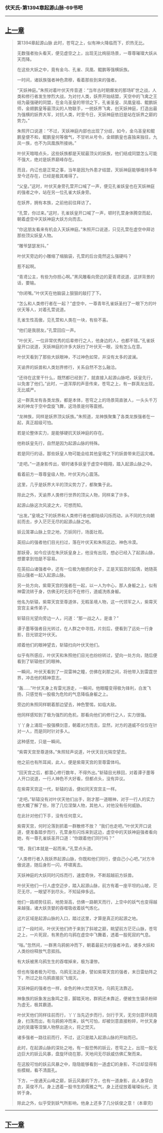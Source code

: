 ### 伏天氏-第1394章起源山脉-69书吧

--------
[上一章](./4a6030d0a8fd36e88a65dbaec30f1de4.md)
--------


>
>
>
>第1394章起源山脉
>此时，苍穹之上，似有神火降临而下，炽热无比。
>
>无数强者抬头看天，便见虚空之上，出现无比绚丽场景，一尊尊璀璨大妖从天而降。
>
>在这些大妖之中，竟有金乌、孔雀、凤凰、鲲鹏等强横妖族。
>
>一时间，诸妖族强者神色肃穆，看着那些到来的强者。
>
>“天妖神庭。”朱照对着叶伏天传音道：“当年古时期爆发的那场旷世之战，人类和修行者发生惨烈大战，为对付人类，妖界开始结盟，天空中的飞禽之王结为最强硬的同盟，在金乌圣皇的带领之下，孔雀圣皇、凤凰皇祖、鲲鹏妖师，金翅鹏皇等最顶尖的人物联手，一统妖界飞禽，创天妖神庭，打造出最为强横的妖界大军，对抗人类，时至今日，天妖神庭依旧是站在妖界之巅的势力。”
>
>朱照开口说道：“不过，天妖神庭内部也出现了分歧，如今，金乌圣皇和鲲鹏皇便不和，鲲鹏皇何等傲气，不甘听从号令，金翅鹏皇也喜独来独往，九凤一族，也不为凤凰族所接纳。”
>
>叶伏天暗暗点头，这些妖族都是天赋最顶尖的妖族，他们结成同盟怎么可能不强大，绝对是妖界巅峰存在。
>
>而且，内讧也是正常之事，当年是因为外患才结盟，天妖神庭能够维持多年至今还存在，已经是极其难得了。
>
>“父皇。”这时，叶伏天身旁孔萱开口喊了一声，便见孔雀妖皇也在天妖神庭的强者之中，站在另一位孔雀大妖身旁。
>
>在妖界，拥有本族，之前他前往拜访了。
>
>“孔萱，你过来。”这时，孔雀妖皇开口喊了一声，顿时孔萱身体腾空而起，朝着虚空中天妖神庭大妖方向而去。
>
>“你这朋友看来有机会入天妖神庭。”朱照开口说道，只见孔萱在虚空中拜访那些顶尖妖皇人物。
>
>“雕爷瑟瑟发抖。”
>
>叶伏天旁边的小雕缩了缩脑袋，孔萱的后台竟然这么强硬吗？
>
>惹不起啊。
>
>“青鸢公主，有些为你担心啊。”黑风雕看向旁边的夏青鸢说道，这拼背景的话，要输。
>
>“你闭嘴。”叶伏天在他脑袋上狠狠的敲打了下。
>
>“怎么和人类修行者在一起？”虚空中，一尊青年孔雀妖圣扫了一眼下方的叶伏天等人，对着孔萱说道。
>
>孔雀生性高傲，见孔萱和人类在一块，有些不喜。
>
>“他们是我朋友。”孔萱回应一声。
>
>“叶伏天，一位非常优秀的后辈修行之人，他身边的人，也都不错。”孔雀妖皇开口说道，天妖神庭的许多大妖扫了叶伏天一眼，没有怎么在意。
>
>叶伏天看到了那些大妖眼神，不过神色如常，并没有太多的波澜。
>
>天谕界的妖兽和人类划界修行，关系自然不怎么融洽。
>
>“还待在这里干什么，既然都已经到了，就直接入起源山脉吧，妖皇先行，以免害了他们。”此时，一道浑厚的声音传来，苍穹之上，有一群真龙出现，无比威严。
>
>这一群真龙有各类龙族，都是本体，苍穹之上的场景简直骇人，一头头千万米的神龙于空中盘旋飞舞，这场景是何等震撼。
>
>“龙神族，同样是妖界顶尖妖族。”朱照道，龙神族聚集了各类龙族强者在一起，真正超级可怕。
>
>若是论整体实力，是能够硬抗天妖神庭的存在。
>
>他称妖皇先行，自然是因为起源山脉的特殊。
>
>若是同行的话，那些妖皇人物可能会给其他皇境之下的妖兽带来厄运灾难。
>
>“走吧。”一道身影传出，顿时诸多妖皇于虚空中翱翔，踏入起源山脉之中。
>
>看着前方一尊尊皇级人物，叶伏天内心震荡。
>
>这里，几乎是妖界大半的顶尖势力了，都聚集于此。
>
>除此之外，天谕界人类修行世界的顶尖人物，同样来了许多。
>
>起源山脉这次风波之大，可想而知。
>
>“出发。”皇境之下的妖界和人类修行者也都陆续闪烁而动，从不同的方向朝前而去，步入茫茫无尽的起源山脉之地。
>
>妖云笼罩山脉上空之地，万妖同行，场面壮观。
>
>英招山的强者他们目光扫过，落在叶伏天和朱照这边，神色冷漠。
>
>那妖骨，如今应该在朱厌妖皇身上，他没有出现，想必已经入了起源山脉，想要拿到怕是不容易。
>
>在英招山诸强者中，还有一位极为魅惑的女子，正是天狐宫的狐倩，她随英招山强者一起入起源山脉。
>
>另一处方向，紫霄天宫的强者在一起，以一人为中心，那人身躯之上，似有神雷流转于身，仿佛无时无刻不在修行，道威洗练身躯。
>
>他名为斩辕，紫霄天宫至尊道体，无暇圣境人物，这一代领军之人，紫霄天宫宫主亲传弟子。
>
>斩辕目光望向旁边一人，问道：“那一战之人，是谁？”
>
>谭子墨等强者目光转过，在人群之中寻找，片刻后，便看到了远处一行身影，目光锁定叶伏天。
>
>顺着他们的眼神望去，斩辕扫向叶伏天他们。
>
>似乎有所感应，叶伏天和朱照他们目光也纷纷转过，望向一处方向，随后便看到了斩辕他们的眼神。
>
>一瞬间，叶伏天看到了一双雷神之瞳，仿佛在刹那之间，将他带入到雷霆世界，冲击他的精神意志。
>
>“轰……”叶伏天身上有雷光游走，一瞬间，他眼瞳变得极为锋利，白发飞扬，只感觉有一股极为危险的气息降临身躯之上。
>
>旁边的朱照同样朝着那边望去，神色警惕，如临大敌。
>
>他同样感知到了极为强烈的危机，那看向他们的修行之人，实力很强。
>
>丫丫身上涌现一股强横剑意，朝着对方而去，显然，对方的道威不仅仅在针对一人，而是同时针对多人。
>
>这种感觉，只是一瞬间。
>
>“紫霄天宫至尊道体。”朱照轻声说道，叶伏天目光隔空望去。
>
>他之前也有所耳闻，此人，便是紫霄天宫的至尊雷体吗。
>
>“回天宫之后，都潜心修行数年，不得外出。”斩辕目光移回，对着谭子墨等人开口说道，一行人神色不大好看，但都点头，没有异议。
>
>在紫霄天宫这一代，斩辕的话，便如同天宫宫主一样。
>
>“走吧。”斩辕没有对叶伏天他们出手，刚才那一道眼神，对于一行人的实力他大概了解了些，除了几位涅槃人物，其他人，对他没有任何威胁。
>
>在此针对他们下手，没有任何意义。
>
>紫霄天宫，何时沦落到抓着一群散修不放？
>“我们也走吧。”叶伏天开口说道，便准备踏步而行，孔萱身形闪烁来到这边，虚空中的天妖神庭强者看向她，有一尊孔雀妖圣开口道：“你跟着他们同行吗？”
>
>“嗯，我们本就是一起而来。”孔萱点头道。
>
>“人类修行者入我妖界起源山脉，你既和他们同行，便自己小心吧。”对方冷傲说道，随后身形一闪，呼啸离去。
>
>天妖神庭的大妖同时闪烁而行，速度奇快，不断超越前方妖兽。
>
>叶伏天他们一行人虚空迈步，踏入起源山脉，前方有着一座平坦的山坡，茫茫无尽，一眼望不到尽头，不知延伸多远。
>
>他们一路顺势往前，地势渐高，仿佛一路朝天而行，上空中的妖气也变得越来越强，诸大妖贪婪的吞噬吸收着妖气炼化。
>
>这片区域是起源山脉的入口，踏过这里，才算是真正的起源之地。
>
>过了一段时间，叶伏天他们终于来到了斜坡之巅，眺望前方茫茫山脉，苍穹之上，一片死寂，有黑色的乌鸦在虚空中飞舞着，透着一股死寂的气息。
>
>“嗡。”忽然间，一群黑乌鸦俯冲而下，朝着最前方的强者冲去，诸多大妖和人类纷纷释放气息抵挡。
>
>有大妖被黑乌鸦生生的吞噬掉来，极为凄惨。
>
>但也有强者极为可怕，乌鸦无法近身，譬如紫霄天宫的强者，末日雷劫阵之下，所过之处乌鸦直接灰飞烟灭。
>
>天妖神庭的强者也一样，金色的神火焚烧天地，乌鸦无法靠近。
>
>神象族的妖象发出象鸣之音，脚踏天地，群鸦还未靠近，便被生生镇杀粉碎为虚无，极其霸道。
>
>叶伏天他们同样往前而行，丫丫当先迈步而行，剑行于天，无穷剑意环绕周身，扫荡而出，有乌鸦俯冲而来，妖气可怕，却被剑意直接粉碎，叶伏天身边的吴庸等涅槃人物祭出道火，将之焚灭。
>
>诸多强者一路往前而行，不过，这只是踏入起源山脉的开始而已。
>
>此时，在起源山脉的深处之地，有一股恐怖的妖云，苍穹之上，出现一股无边巨大的妖云风暴，盘旋环绕在那，天地间无尽妖威仿佛汇聚而来。
>
>在这股可怕的妖云风暴之中，隐隐能够看到一道虚幻的身影，不过却显得有些模糊，看不清面孔。
>
>下方，一座通天山峰之巅，妖云风暴的下方，也有一道身影，此人身穿白衣，英俊不凡，身上透着一股书生的儒雅之气，身上还绽放着璀璨仙光，流转于身。
>
>除此之外，似乎受到妖气所影响，他身上还多了几分妖俊之意！
>(本章完)
>
>

--------
[下一章](./2ddd96b7078114d95600d23b12b7437b.md)
--------
